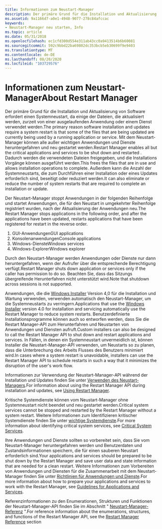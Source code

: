 ```yaml
---
title: Informationen zum Neustart-Manager
description: Der primäre Grund für die Installation und Aktualisierung von Software erfordert einen Systemneustart, da einige der Dateien, die aktualisiert werden, zurzeit von einer ausgelaufenden Anwendung oder einem Dienst verwendet werden.
ms.assetid: 9a1166d7-a0e1-4948-9077-278c84afccac
keywords:
- Neustart-Manager neu starten, Info
ms.topic: article
ms.date: 05/31/2018
ms.openlocfilehash: ec1cfd300d554e311ab43cc0a9413514b6b60081
ms.sourcegitcommit: 592c9bbd22ba69802dc353bcb5eb30699f9e9403
ms.translationtype: MT
ms.contentlocale: de-DE
ms.lasthandoff: 08/20/2020
ms.locfileid: "103729576"
---
```

# <a name="about-restart-manager"></a><span data-ttu-id="ceb28-104">Informationen zum Neustart-Manager</span><span class="sxs-lookup"><span data-stu-id="ceb28-104">About Restart Manager</span></span>

<span data-ttu-id="ceb28-105">Der primäre Grund für die Installation und Aktualisierung von Software erfordert einen Systemneustart, da einige der Dateien, die aktualisiert werden, zurzeit von einer ausgelaufenden Anwendung oder einem Dienst verwendet werden.</span><span class="sxs-lookup"><span data-stu-id="ceb28-105">The primary reason software installation and updates require a system restart is that some of the files that are being updated are currently being used by a running application or service.</span></span> <span data-ttu-id="ceb28-106">Mit dem Neustart-Manager können alle außer wichtigen Anwendungen und Dienste heruntergefahren und neu gestartet werden.</span><span class="sxs-lookup"><span data-stu-id="ceb28-106">Restart Manager enables all but the critical applications and services to be shut down and restarted .</span></span> <span data-ttu-id="ceb28-107">Dadurch werden die verwendeten Dateien freigegeben, und die Installations Vorgänge können ausgeführt werden.</span><span class="sxs-lookup"><span data-stu-id="ceb28-107">This frees the files that are in use and allows installation operations to complete.</span></span> <span data-ttu-id="ceb28-108">Außerdem kann die Anzahl der Systemneustarts, die zum Durchführen einer Installation oder eines Updates erforderlich sind, beseitigt oder reduziert werden.</span><span class="sxs-lookup"><span data-stu-id="ceb28-108">It can also eliminate or reduce the number of system restarts that are required to complete an installation or update.</span></span>

<span data-ttu-id="ceb28-109">Der Neustart-Manager stoppt Anwendungen in der folgenden Reihenfolge und startet Anwendungen, die für den Neustart in umgekehrter Reihenfolge registriert wurden, nach der Aktualisierung der Anwendungen neu.</span><span class="sxs-lookup"><span data-stu-id="ceb28-109">The Restart Manager stops applications in the following order, and after the applications have been updated, restarts applications that have been registered for restart in the reverse order.</span></span>

1.  <span data-ttu-id="ceb28-110">GUI-Anwendungen</span><span class="sxs-lookup"><span data-stu-id="ceb28-110">GUI applications</span></span>
2.  <span data-ttu-id="ceb28-111">Konsolenanwendungen</span><span class="sxs-lookup"><span data-stu-id="ceb28-111">Console applications</span></span>
3.  <span data-ttu-id="ceb28-112">Windows-Dienste</span><span class="sxs-lookup"><span data-stu-id="ceb28-112">Windows services</span></span>
4.  <span data-ttu-id="ceb28-113">Windows-Explorer</span><span class="sxs-lookup"><span data-stu-id="ceb28-113">Windows explorer</span></span>

<span data-ttu-id="ceb28-114">Durch den Neustart-Manager werden Anwendungen oder Dienste nur dann heruntergefahren, wenn der Aufrufer über die entsprechende Berechtigung verfügt.</span><span class="sxs-lookup"><span data-stu-id="ceb28-114">Restart Manager shuts down application or services only if the caller has permission to do so.</span></span> <span data-ttu-id="ceb28-115">Beachten Sie, dass das Sitzungs übergreifende Herunterfahren nicht unterstützt wird.</span><span class="sxs-lookup"><span data-stu-id="ceb28-115">Note that shutdown across sessions is not supported.</span></span>

<span data-ttu-id="ceb28-116">Anwendungen, die die [Windows Installer](/windows/desktop/Msi/windows-installer-portal) Version 4,0 für die Installation und Wartung verwenden, verwenden automatisch den Neustart-Manager, um die Systemneustarts zu verringern.</span><span class="sxs-lookup"><span data-stu-id="ceb28-116">Applications that use the [Windows Installer](/windows/desktop/Msi/windows-installer-portal) version 4.0 for installation and servicing automatically use the Restart Manager to reduce system restarts.</span></span> <span data-ttu-id="ceb28-117">Benutzerdefinierte Installationsprogramme können auch so entworfen werden, dass Sie die Restart Manager-API zum Herunterfahren und Neustarten von Anwendungen und Diensten aufruft.</span><span class="sxs-lookup"><span data-stu-id="ceb28-117">Custom installers can also be designed to call the Restart Manager API to shut down and restart applications and services.</span></span> <span data-ttu-id="ceb28-118">In Fällen, in denen ein Systemneustart unvermeidlich ist, können Installer die Neustart-Manager-API verwenden, um Neustarts so zu planen, dass die Unterbrechung des Arbeits Flusses des Benutzers minimiert wird.</span><span class="sxs-lookup"><span data-stu-id="ceb28-118">In cases where a system restart is unavoidable, installers can use the Restart Manager API to schedule restarts in such a way that it minimizes the disruption of the user's work flow.</span></span>

<span data-ttu-id="ceb28-119">Informationen zur Verwendung der Neustart-Manager-API während der Installation und Updates finden Sie unter [Verwenden des Neustart-Managers](using-restart-manager.md).</span><span class="sxs-lookup"><span data-stu-id="ceb28-119">For information about using the Restart Manager API during installation and updates, see [Using Restart Manager](using-restart-manager.md).</span></span>

<span data-ttu-id="ceb28-120">Kritische Systemdienste können vom Neustart-Manager ohne Systemneustart nicht beendet und neu gestartet werden.</span><span class="sxs-lookup"><span data-stu-id="ceb28-120">Critical system services cannot be stopped and restarted by the Restart Manager without a system restart.</span></span> <span data-ttu-id="ceb28-121">Weitere Informationen zum Identifizieren kritischer Systemdienste finden Sie unter [wichtige Systemdienste](critical-system-services.md).</span><span class="sxs-lookup"><span data-stu-id="ceb28-121">For more information about identifying critical system services, see [Critical System Services](critical-system-services.md).</span></span>

<span data-ttu-id="ceb28-122">Ihre Anwendungen und Dienste sollten so vorbereitet sein, dass Sie vom Neustart-Manager heruntergefahren werden und Benutzerdaten und Zustandsinformationen speichern, die für einen sauberen Neustart erforderlich sind.</span><span class="sxs-lookup"><span data-stu-id="ceb28-122">Your applications and services should be prepared to be shut down by the Restart Manager and save user data and state information that are needed for a clean restart.</span></span> <span data-ttu-id="ceb28-123">Weitere Informationen zum Vorbereiten von Anwendungen und Diensten für die Zusammenarbeit mit dem Neustart-Manager finden Sie unter [Richtlinien für Anwendungen und Dienste](guidelines-for-applications-and-services.md).</span><span class="sxs-lookup"><span data-stu-id="ceb28-123">For more information about how to prepare your applications and services to work with the Restart Manager, see [Guidelines for Applications and Services](guidelines-for-applications-and-services.md).</span></span>

<span data-ttu-id="ceb28-124">Referenzinformationen zu den Enumerationen, Strukturen und Funktionen der Neustart-Manager-API finden Sie im Abschnitt " [Neustart-Manager-Referenz](restart-manager-reference.md) ".</span><span class="sxs-lookup"><span data-stu-id="ceb28-124">For reference information about the enumerations, structures, and functions of the Restart Manager API, see the [Restart Manager Reference](restart-manager-reference.md) section</span></span>

 

 